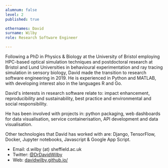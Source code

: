 ```yaml
---
alumnum: false
level: 2
published: true

othernames: David
surname: Wilby
role: Research Software Engineer

---
```


Following a PhD in Physics & Biology at the University of Bristol employing HPC-based optical simulation techniques and postdoctoral research at Bristol and Lund Universities in behavioural experimentation and ray tracing simulation in sensory biology, David made the transition to research software engineering in 2019. He is experienced in Python and MATLAB, with developing interest also in the languages R and Go.

David's interests in research software relate to: impact enhancement, reproducibility and sustainability, best practice and environmental and social responsibility.

He has been involved with projects in: python packaging, web dashboards for data visualisation, service containerisation, API development and data visualisation.

Other technologies that David has worked with are: Django, TensorFlow, Docker, Jupyter notebooks, Javascript & Google App Script.

* Email: d.wilby (at) sheffield.ac.uk
* Twitter: [@DrDavidWilby](https://twitter.com/drdavidwilby)
* Web: [davidwilby.github.io/](https://davidwilby.github.io/)

